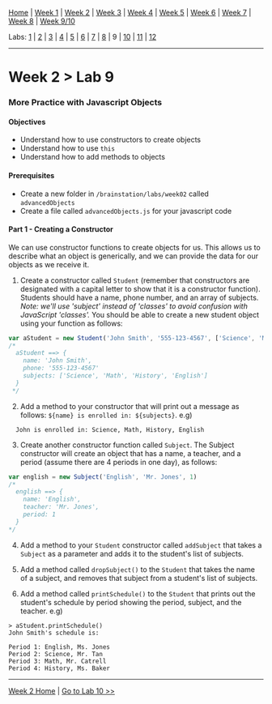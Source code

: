 [Home](/README.MD) | [Week 1](../../week-01/ReadMe.md) | [Week 2](../../week-02/ReadMe.md) | [Week 3](../../week-03/ReadMe.md) | [Week 4](../../week-04/ReadMe.md) | [Week 5](../../week-05/ReadMe.md) | [Week 6](../../week-06/ReadMe.md) | [Week 7](../../week-07/ReadMe.md) | [Week 8](../../week-08/ReadMe.md) | [Week 9/10](../../week-09_10/ReadMe.md)

Labs: [1](./lab-01.md) | [2](./lab-02.md) | [3](./lab-03.md) | [4](./lab-04.md) | [5](./lab-05.md) | [6](./lab-06.md) | [7](./lab-07.md) | [8](./lab-08.md) | 9 | [10](./lab-10.md) | [11](./lab-11.md) | [12](./lab-12.md)

---

# Week 2 > Lab 9

### More Practice with Javascript Objects

#### Objectives
- Understand how to use constructors to create objects
- Understand how to use `this`
- Understand how to add methods to objects

#### Prerequisites
- Create a new folder in `/brainstation/labs/week02` called `advancedObjects`
- Create a file called `advancedObjects.js` for your javascript code

#### Part 1 - Creating a Constructor

We can use constructor functions to create objects for us. This allows us to describe what an object is generically, and we can provide the data for our objects as we receive it.

1. Create a constructor called `Student` (remember that constructors are designated with a capital letter to show that it is a constructor function). Students should have a name, phone number, and an array of subjects. *Note: we'll use 'subject' instead of 'classes' to avoid confusion with JavaScript 'classes'.* You should be able to create a new student object using your function as follows:

```JavaScript
var aStudent = new Student('John Smith', '555-123-4567', ['Science', 'Math', 'History', 'English'])
/*
  aStudent ==> {
    name: 'John Smith',
    phone: '555-123-4567'
    subjects: ['Science', 'Math', 'History', 'English']
  }
 */
```

2. Add a method to your constructor that will print out a message as follows: `${name} is enrolled in: ${subjects}`. e.g)

```
  John is enrolled in: Science, Math, History, English
```

3. Create another constructor function called `Subject`. The Subject constructor will create an object that has a name, a teacher, and a period (assume there are 4 periods in one day), as follows:

```JavaScript
var english = new Subject('English', 'Mr. Jones', 1)
/*
  english ==> {
    name: 'English',
    teacher: 'Mr. Jones',
    period: 1
  }
*/
```

4. Add a method to your `Student` constructor called `addSubject` that takes a `Subject` as a parameter and adds it to the student's list of subjects.

5. Add a method called `dropSubject()` to the `Student` that takes the name of a subject, and removes that subject from a student's list of subjects.

6. Add a method called `printSchedule()` to the `Student` that prints out the student's schedule by period showing the period, subject, and the teacher. e.g)

```
> aStudent.printSchedule()
John Smith's schedule is:

Period 1: English, Ms. Jones
Period 2: Science, Mr. Tan
Period 3: Math, Mr. Catrell
Period 4: History, Ms. Baker
```

---
[Week 2 Home](../ReadMe.md) | [Go to Lab 10 >>](./lab-10.md)
